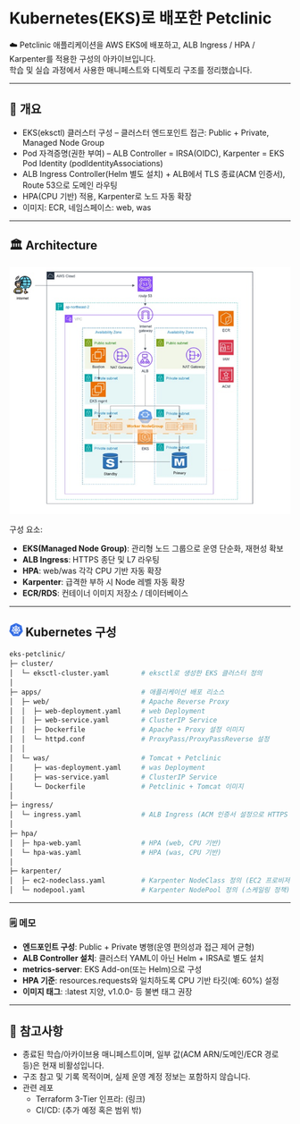 # Kubernetes(EKS)로 배포한 Petclinic

☁️ Petclinic 애플리케이션을 AWS EKS에 배포하고, ALB Ingress / HPA / Karpenter를 적용한 구성의 아카이브입니다.  
학습 및 실습 과정에서 사용한 매니페스트와 디렉토리 구조를 정리했습니다.

---

## 📝 개요

- EKS(eksctl) 클러스터 구성 – 클러스터 엔드포인트 접근: Public + Private, Managed Node Group
- Pod 자격증명(권한 부여) – ALB Controller = IRSA(OIDC), Karpenter = EKS Pod Identity (podIdentityAssociations)
- ALB Ingress Controller(Helm 별도 설치) + ALB에서 TLS 종료(ACM 인증서), Route 53으로 도메인 라우팅
- HPA(CPU 기반) 적용, Karpenter로 노드 자동 확장
- 이미지: ECR, 네임스페이스: web, was

---

## 🏛️ Architecture
![Architecture](eks-archi.png)

구성 요소:
- **EKS(Managed Node Group)**: 관리형 노드 그룹으로 운영 단순화, 재현성 확보
- **ALB Ingress**: HTTPS 종단 및 L7 라우팅
- **HPA**: web/was 각각 CPU 기반 자동 확장
- **Karpenter**: 급격한 부하 시 Node 레벨 자동 확장
- **ECR/RDS**: 컨테이너 이미지 저장소 / 데이터베이스

---

## <img src="https://raw.githubusercontent.com/devicons/devicon/master/icons/kubernetes/kubernetes-original.svg" width="24"/> Kubernetes 구성
```bash
eks-petclinic/
├─ cluster/
│  └─ eksctl-cluster.yaml        # eksctl로 생성한 EKS 클러스터 정의
│
├─ apps/                         # 애플리케이션 배포 리소스
│  ├─ web/                       # Apache Reverse Proxy
│  │  ├─ web-deployment.yaml     # web Deployment 
│  │  ├─ web-service.yaml        # ClusterIP Service
│  │  ├─ Dockerfile              # Apache + Proxy 설정 이미지
│  │  └─ httpd.conf              # ProxyPass/ProxyPassReverse 설정
│  │
│  └─ was/                       # Tomcat + Petclinic
│     ├─ was-deployment.yaml     # was Deployment 
│     ├─ was-service.yaml        # ClusterIP Service
│     └─ Dockerfile              # Petclinic + Tomcat 이미지
│
├─ ingress/
│  └─ ingress.yaml               # ALB Ingress (ACM 인증서 설정으로 HTTPS 종단)
│
├─ hpa/
│  ├─ hpa-web.yaml               # HPA (web, CPU 기반)
│  └─ hpa-was.yaml               # HPA (was, CPU 기반)
│
├─ karpenter/
│  ├─ ec2-nodeclass.yaml         # Karpenter NodeClass 정의 (EC2 프로비저닝 스펙)
│  └─ nodepool.yaml              # Karpenter NodePool 정의 (스케일링 정책)
```
---

### 🗒️ 메모
- **엔드포인트 구성**: Public + Private 병행(운영 편의성과 접근 제어 균형)
- **ALB Controller 설치**: 클러스터 YAML이 아닌 Helm + IRSA로 별도 설치
- **metrics-server**: EKS Add-on(또는 Helm)으로 구성
- **HPA 기준**: resources.requests와 일치하도록 CPU 기반 타깃(예: 60%) 설정
- **이미지 태그**: :latest 지양, v1.0.0-<sha> 등 불변 태그 권장

---

## 📎 참고사항
- 종료된 학습/아카이브용 매니페스트이며, 일부 값(ACM ARN/도메인/ECR 경로 등)은 현재 비활성입니다.
- 구조 참고 및 기록 목적이며, 실제 운영 계정 정보는 포함하지 않습니다.
- 관련 레포
  - Terraform 3-Tier 인프라: (링크)
  - CI/CD: (추가 예정 혹은 범위 밖)
